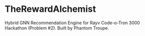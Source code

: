 # TheRewardAlchemist
Hybrid GNN Recommendation Engine for Rayv Code-o-Tron 3000 Hackathon (Problem #2). Built by Phantom Troupe.
